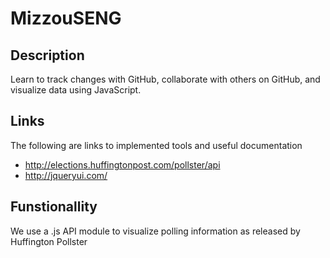 # MizzouSENG

## Description

Learn to track changes with GitHub, collaborate with others on GitHub, and visualize data using JavaScript.

## Links

The following are links to implemented tools and useful documentation

* http://elections.huffingtonpost.com/pollster/api
* http://jqueryui.com/

## Funstionallity

We use a .js API module to visualize polling information as released by Huffington Pollster



